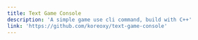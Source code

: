 ```yaml
---
title: Text Game Console
description: 'A simple game use cli command, build with C++'
link: 'https://github.com/koreoxy/text-game-console'
---
```


